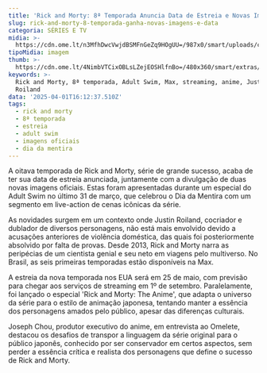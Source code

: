 ```yaml
---
title: 'Rick and Morty: 8ª Temporada Anuncia Data de Estreia e Novas Imagens'
slug: rick-and-morty-8-temporada-ganha-novas-imagens-e-data
categoria: SÉRIES E TV
midia: >-
  https://cdn.ome.lt/n3MfhDwcVwjdBSMFnGeZq9HOgUU=/987x0/smart/uploads/conteudo/fotos/OMELETE_CAPA_-_2025-04-01T124444.388.png
tipoMidia: imagem
thumb: >-
  https://cdn.ome.lt/4NimbVTCixOBLsLZejEOSHlfnBo=/480x360/smart/extras/conteudos/omelete_THUMB_-_2025-04-01T124429.913.png
keywords: >-
  Rick and Morty, 8ª temporada, Adult Swim, Max, streaming, anime, Justin
  Roiland
data: '2025-04-01T16:12:37.510Z'
tags:
  - rick and morty
  - 8ª temporada
  - estreia
  - adult swim
  - imagens oficiais
  - dia da mentira
---
```


A oitava temporada de Rick and Morty, série de grande sucesso, acaba de ter sua data de estreia anunciada, juntamente com a divulgação de duas novas imagens oficiais. Estas foram apresentadas durante um especial do Adult Swim no último 31 de março, que celebrou o Dia da Mentira com um segmento em live-action de cenas icônicas da série.

As novidades surgem em um contexto onde Justin Roiland, cocriador e dublador de diversos personagens, não está mais envolvido devido a acusações anteriores de violência doméstica, das quais foi posteriormente absolvido por falta de provas. Desde 2013, Rick and Morty narra as peripécias de um cientista genial e seu neto em viagens pelo multiverso. No Brasil, as seis primeiras temporadas estão disponíveis na Max.

A estreia da nova temporada nos EUA será em 25 de maio, com previsão para chegar aos serviços de streaming em 1º de setembro. Paralelamente, foi lançado o especial 'Rick and Morty: The Anime', que adapta o universo da série para o estilo de animação japonesa, tentando manter a essência dos personagens amados pelo público, apesar das diferenças culturais.

Joseph Chou, produtor executivo do anime, em entrevista ao Omelete, destacou os desafios de transpor a linguagem da série original para o público japonês, conhecido por ser conservador em certos aspectos, sem perder a essência crítica e realista dos personagens que define o sucesso de Rick and Morty.
